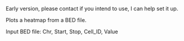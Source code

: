 Early version, please contact if you intend to use, I can help set it up.

Plots a heatmap from a BED file.

Input BED file:
Chr, Start, Stop, Cell_ID, Value
